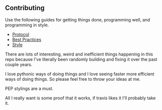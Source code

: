 ## Contributing

Use the following guides for getting things done, programming well, and
programming in style.

* [Protocol](http://github.com/thoughtbot/guides/blob/master/protocol)
* [Best Practices](http://github.com/thoughtbot/guides/blob/master/best-practices)
* [Style](http://github.com/thoughtbot/guides/blob/master/style)


There are lots of interesting, weird and inefficient things happening in this repo because I've literally been randomly building and fixing it over the past couple years.

I love pythonic ways of doing things and I love seeing faster more efficient ways of doing things. So please feel free to throw your ideas at me.

PEP stylings are a must.

All I really want is some proof that it works, if travis likes it I'll probably take it.
